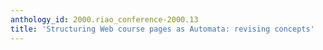```yaml
---
anthology_id: 2000.riao_conference-2000.13
title: 'Structuring Web course pages as Automata: revising concepts'
---
```

